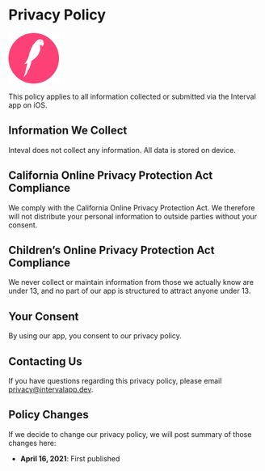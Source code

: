 # Privacy Policy

<img width=100 src="assets/images/app-logo.png">

This policy applies to all information collected or submitted via the Interval app on iOS.

## Information We Collect
Inteval does not collect any information. All data is stored on device.

## California Online Privacy Protection Act Compliance
We comply with the California Online Privacy Protection Act. We therefore will not distribute your personal information to outside parties without your consent.

## Children’s Online Privacy Protection Act Compliance
We never collect or maintain information from those we actually know are under 13, and no part of our app is structured to attract anyone under 13.

## Your Consent
By using our app, you consent to our privacy policy.

## Contacting Us
If you have questions regarding this privacy policy, please email [privacy@intervalapp.dev](mailto:privacy@intervalapp.dev).

## Policy Changes
If we decide to change our privacy policy, we will post summary of those changes here:
* **April 16, 2021**: First published

